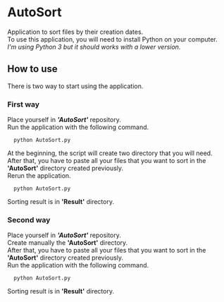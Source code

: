 # AutoSort
Application to sort files by their creation dates.<br/>
To use this application, you will need to install Python on your computer.<br/>
*I'm using Python 3 but it should works with a lower version.*

## How to use
There is two way to start using the application.

### First way
Place yourself in ***'AutoSort'*** repository.<br/>
Run the application with the following command. 
  ```
    python AutoSort.py
  ```
At the beginning, the script will create two directory that you will need.<br/>
After that, you have to paste all your files that you want to sort in the **'AutoSort'** directory created previously.<br/>
Rerun the application.
  ```
    python AutoSort.py
  ```
Sorting result is in **'Result'** directory.

### Second way 
Place yourself in ***'AutoSort'*** repository.<br/>
Create manually the **'AutoSort'** directory.<br/>
After that, you have to paste all your files that you want to sort in the **'AutoSort'** directory created previously.<br/>
Run the application with the following command. 
  ```
    python AutoSort.py
  ```
Sorting result is in **'Result'** directory.
